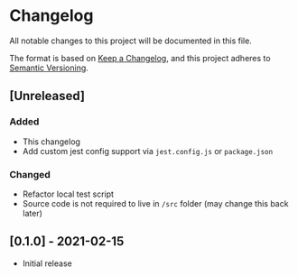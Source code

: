 # Changelog

All notable changes to this project will be documented in this file.

The format is based on [Keep a Changelog](https://keepachangelog.com/en/1.0.0/),
and this project adheres to [Semantic Versioning](https://semver.org/spec/v2.0.0.html).

## [Unreleased]

### Added

- This changelog
- Add custom jest config support via `jest.config.js` or `package.json`

### Changed

- Refactor local test script
- Source code is not required to live in `/src` folder (may change this back later)

## [0.1.0] - 2021-02-15

- Initial release
